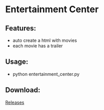 Entertainment Center
===========

## Features:

- auto create a html with movies
- each movie has a trailer

## Usage:

- python entertainment_center.py


## Download:

[Releases](https://github.com/ldean1203/programming-Foundation.git)


